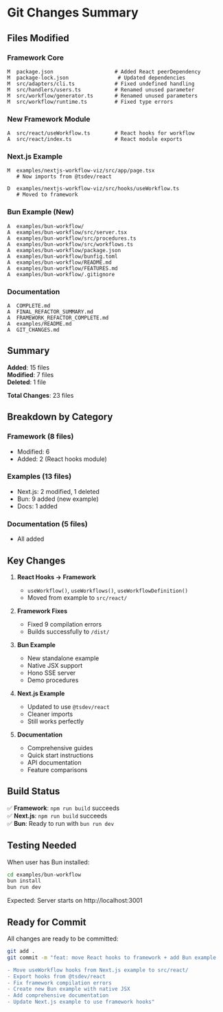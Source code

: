 # Git Changes Summary

## Files Modified

### Framework Core
```
M  package.json                    # Added React peerDependency
M  package-lock.json                # Updated dependencies
M  src/adapters/cli.ts             # Fixed undefined handling
M  src/handlers/users.ts           # Renamed unused parameter
M  src/workflow/generator.ts       # Renamed unused parameters
M  src/workflow/runtime.ts         # Fixed type errors
```

### New Framework Module
```
A  src/react/useWorkflow.ts        # React hooks for workflow
A  src/react/index.ts              # React module exports
```

### Next.js Example
```
M  examples/nextjs-workflow-viz/src/app/page.tsx
   # Now imports from @tsdev/react

D  examples/nextjs-workflow-viz/src/hooks/useWorkflow.ts
   # Moved to framework
```

### Bun Example (New)
```
A  examples/bun-workflow/
A  examples/bun-workflow/src/server.tsx
A  examples/bun-workflow/src/procedures.ts
A  examples/bun-workflow/src/workflows.ts
A  examples/bun-workflow/package.json
A  examples/bun-workflow/bunfig.toml
A  examples/bun-workflow/README.md
A  examples/bun-workflow/FEATURES.md
A  examples/bun-workflow/.gitignore
```

### Documentation
```
A  COMPLETE.md
A  FINAL_REFACTOR_SUMMARY.md
A  FRAMEWORK_REFACTOR_COMPLETE.md
A  examples/README.md
A  GIT_CHANGES.md
```

## Summary

**Added**: 15 files  
**Modified**: 7 files  
**Deleted**: 1 file  

**Total Changes**: 23 files

## Breakdown by Category

### Framework (8 files)
- Modified: 6
- Added: 2 (React hooks module)

### Examples (13 files)
- Next.js: 2 modified, 1 deleted
- Bun: 9 added (new example)
- Docs: 1 added

### Documentation (5 files)
- All added

## Key Changes

1. **React Hooks → Framework**
   - `useWorkflow()`, `useWorkflows()`, `useWorkflowDefinition()`
   - Moved from example to `src/react/`

2. **Framework Fixes**
   - Fixed 9 compilation errors
   - Builds successfully to `/dist/`

3. **Bun Example**
   - New standalone example
   - Native JSX support
   - Hono SSE server
   - Demo procedures

4. **Next.js Example**
   - Updated to use `@tsdev/react`
   - Cleaner imports
   - Still works perfectly

5. **Documentation**
   - Comprehensive guides
   - Quick start instructions
   - API documentation
   - Feature comparisons

## Build Status

✅ **Framework**: `npm run build` succeeds  
✅ **Next.js**: `npm run build` succeeds  
✅ **Bun**: Ready to run with `bun run dev`  

## Testing Needed

When user has Bun installed:
```bash
cd examples/bun-workflow
bun install
bun run dev
```

Expected: Server starts on http://localhost:3001

## Ready for Commit

All changes are ready to be committed:

```bash
git add .
git commit -m "feat: move React hooks to framework + add Bun example

- Move useWorkflow hooks from Next.js example to src/react/
- Export hooks from @tsdev/react
- Fix framework compilation errors
- Create new Bun example with native JSX
- Add comprehensive documentation
- Update Next.js example to use framework hooks"
```
